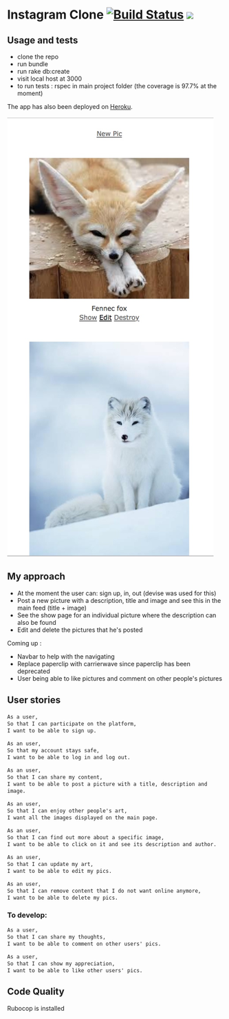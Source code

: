 Instagram Clone [![Build Status](https://travis-ci.com/AlinaGoaga/Picstagram.svg?branch=master)](https://travis-ci.com/AlinaGoaga/Picstagram) <a href="https://codeclimate.com/github/AlinaGoaga/Picstagram/maintainability"><img src="https://api.codeclimate.com/v1/badges/9fdacaf5ff530c68b90a/maintainability" /></a>
===================

## Usage and tests 

* clone the repo
* run bundle
* run rake db:create
* visit local host at 3000
* to run tests : rspec in main project folder (the coverage is 97.7% at the moment)

The app has also been deployed on [Heroku](https://sleepy-anchorage-79989.herokuapp.com/).

![App screenshot](https://github.com/AlinaGoaga/Picstagram/blob/master/app/assets/images/picstagram.jpeg)

## My approach

- At the moment the user can: sign up, in, out (devise was used for this)
- Post a new picture with a description, title and image and see this in the main feed (title + image)
- See the show page for an individual picture where the description can also be found
- Edit and delete the pictures that he's posted

Coming up :

* Navbar to help with the navigating
* Replace paperclip with carrierwave since paperclip has been deprecated
* User being able to like pictures and comment on other people's pictures

## User stories

```
As a user,
So that I can participate on the platform,
I want to be able to sign up.
```
```
As an user,
So that my account stays safe,
I want to be able to log in and log out.
```
```
As an user,
So that I can share my content,
I want to be able to post a picture with a title, description and image.
```
```
As an user,
So that I can enjoy other people's art,
I want all the images displayed on the main page.
```
```
As an user,
So that I can find out more about a specific image,
I want to be able to click on it and see its description and author.
```
```
As an user,
So that I can update my art,
I want to be able to edit my pics.
```
```
As an user,
So that I can remove content that I do not want online anymore,
I want to be able to delete my pics.
```

### To develop: 
```
As a user,
So that I can share my thoughts,
I want to be able to comment on other users' pics.
```
```
As a user,
So that I can show my appreciation,
I want to be able to like other users' pics.
```

## Code Quality

Rubocop is installed
